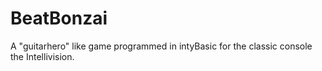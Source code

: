 # BeatBonzai
A "guitarhero" like game programmed in intyBasic for the classic console the Intellivision.
